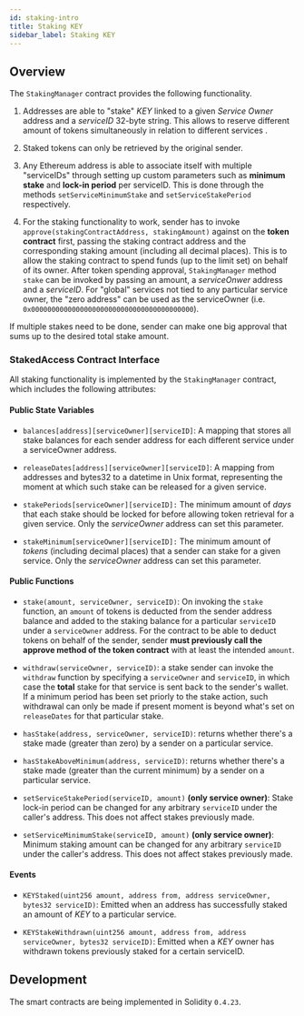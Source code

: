 ```yaml
---
id: staking-intro
title: Staking KEY
sidebar_label: Staking KEY
---
```


## Overview

The `StakingManager` contract provides the following functionality.

1. Addresses are able to "stake" _KEY_ linked to a given _Service Owner_ address and a _serviceID_ 32-byte string. This allows to reserve different amount of tokens simultaneously in relation to different services .

2. Staked tokens can only be retrieved by the original sender.

3. Any Ethereum address is able to associate itself with multiple "serviceIDs" through setting up custom parameters such as **minimum stake** and **lock-in period** per serviceID. This is done through the methods `setServiceMinimumStake` and `setServiceStakePeriod` respectively.

3. For the staking functionality to work, sender has to invoke `approve(stakingContractAddress, stakingAmount)` against on the **token contract** first, passing the staking contract address and
the corresponding staking amount (including all decimal places). This is to allow the staking contract to spend funds (up to the limit set) on behalf of its owner. After token spending approval,
`StakingManager` method `stake` can be invoked by passing an amount, a _serviceOnwer_ address and a _serviceID_. For "global" services not tied to any particular service owner, the "zero address" can be used as the serviceOwner (i.e. `0x0000000000000000000000000000000000000000`).

If multiple stakes need to be done, sender can make one big approval that sums up to the desired total stake amount.

### StakedAccess Contract Interface

All staking functionality is implemented by the `StakingManager` contract, which includes the
following attributes:

#### Public State Variables

* `balances[address][serviceOwner][serviceID]`: A mapping that stores all stake balances for each sender address for each different service under a serviceOwner address.

* `releaseDates[address][serviceOwner][serviceID]`: A mapping from addresses and bytes32 to a datetime in Unix format, representing the moment at which such stake can be released for a given service.

* `stakePeriods[serviceOwner][serviceID]:` The minimum amount of _days_ that each stake should be locked for before allowing token retrieval for a given service.  Only the _serviceOwner_ address can set this parameter.

* `stakeMinimum[serviceOwner][serviceID]:` The minimum amount of _tokens_ (including decimal places) that a sender can stake for a given service. Only the _serviceOwner_ address can set this parameter.

#### Public Functions

* `stake(amount, serviceOwner, serviceID)`: On invoking the `stake` function, an `amount` of tokens
is deducted from the sender address balance and added to the staking balance for a particular `serviceID` under a `serviceOwner` address. For the contract to be able to deduct tokens on behalf of the sender, sender **must previously call the approve method of the token contract** with at least the intended `amount`.

* `withdraw(serviceOwner, serviceID)`: a stake sender can invoke the `withdraw` function by specifying a `serviceOwner` and `serviceID`, in which case the **total** stake for that service is sent back to the sender's wallet. If a minimum period has been set priorly to the stake action, such withdrawal can only be made if present moment is beyond what's set on `releaseDates` for that particular stake.

* `hasStake(address, serviceOwner, serviceID)`: returns whether there's a stake made (greater than zero) by a sender on a particular service.

* `hasStakeAboveMinimum(address, serviceID)`: returns whether there's a stake made (greater than the current minimum) by a sender on a particular service.

* `setServiceStakePeriod(serviceID, amount)` **(only service owner)**: Stake lock-in period can be changed for any arbitrary `serviceID` under the caller's address. This does not affect stakes previously made.

* `setServiceMinimumStake(serviceID, amount)` **(only service owner)**: Minimum staking amount can
be changed for any arbitrary `serviceID` under the caller's address. This does not affect stakes previously made.

#### Events

* `KEYStaked(uint256 amount, address from, address serviceOwner, bytes32 serviceID)`: Emitted when
an address has successfully staked an amount of _KEY_ to a particular service.

* `KEYStakeWithdrawn(uint256 amount, address from, address serviceOwner, bytes32 serviceID)`:
Emitted when a _KEY_ owner has withdrawn tokens previously staked for a certain serviceID.

## Development

The smart contracts are being implemented in Solidity `0.4.23`.
